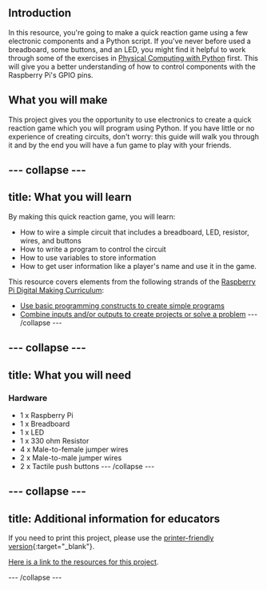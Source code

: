 ## Introduction

In this resource, you're going to make a quick reaction game using a few electronic components and a Python script. If you've never before used a breadboard, some buttons, and an LED, you might find it helpful to work through some of the exercises in [Physical Computing with Python](https://projects.raspberrypi.org/en/projects/physical-computing) first. This will give you a better understanding of how to control components with the Raspberry Pi's GPIO pins.

## What you will make
This project gives you the opportunity to use electronics to create a quick reaction game which you will program using Python. If you have little or no experience of creating circuits, don't worry: this guide will walk you through it and by the end you will have a fun game to play with your friends.

--- collapse ---
---
title: What you will learn
---
 By making this quick reaction game, you will learn:
 
 - How to wire a simple circuit that includes a breadboard, LED, resistor, wires, and buttons
 - How to write a program to control the circuit
 - How to use variables to store information
 - How to get user information like a player's name and use it in the game.

This resource covers elements from the following strands of the [Raspberry Pi Digital Making Curriculum](https://www.raspberrypi.org/curriculum/):

- [Use basic programming constructs to create simple programs](https://www.raspberrypi.org/curriculum/programming/creator)
- [Combine inputs and/or outputs to create projects or solve a problem](https://www.raspberrypi.org/curriculum/physical-computing/builder)
--- /collapse ---


--- collapse ---
---
title: What you will need
---
### Hardware

+ 1 x Raspberry Pi
+ 1 x Breadboard
+ 1 x LED
+ 1 x 330 ohm Resistor
+ 4 x Male-to-female jumper wires
+ 2 x Male-to-male jumper wires
+ 2 x Tactile push buttons
--- /collapse ---

--- collapse ---
---
title: Additional information for educators
---

If you need to print this project, please use the [printer-friendly version](https://projects.raspberrypi.org/en/projects/python-quick-reaction-game/print){:target="_blank"}.

[Here is a link to the resources for this project](https://rpf.io/python-quick-reaction-game).

--- /collapse ---


